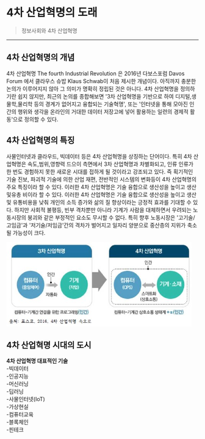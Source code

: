 # 4차 산업혁명의 도래  

>정보사회와 4차 산업혁명  
---
## 4차 산업혁명의 개념  

4차 산업혁명 The fourth Industrial Revolution 은 2016년 다보스포럼 Davos Forum 에서 클라우스 슈밥 Klaus Schwab이 처음 제시한 개념이다.
아직까지 충분한 논의가 이루어지지 않아 그 의미가 명확히 정립된 것은 아니다. 4차 산업혁명을 정의하기란 쉽지 않지만, 최근의 논의를 종합해보면 '3차 산업혁명을 기반으로
하여 디지털,생물학,물리학 등의 경계가 없어지고 융합되는 기술혁명', 또는 '인터넷을 통해 모아진 인간의 행위와 생각을 온라인의 거대한 데이터
저장고에 넣어 활용하는 일련의 경제적 활동'으로 정의할 수 있다.


## 4차 산업혁명의 특징  

사물인터넷과 클라우드, 빅데이터 등은 4차 산업혁명을 상징하는 단어이다. 특히 4차 산업혁명은 속도,범위,영향력 드으이 측면에서 3차 산업혁명과 차별화되고, 인류
인류가 한 번도 경험하지 못한 새로운 시대를 접하게 될 것이라고 강조되고 있다.
즉 획기적인 기술 진보, 파괴적 기술에 의한 산업 재편, 전반적인 시스템의 변화등이 4차 산업혁명의 주요 특징이라 할 수 있다.
이러한 4차 산업혁명은 기술 융합으로 생산성을 높이고 생산 및유총 비이라 할 수 있다. 이러한 4차 산업혁명은 기술 융합으로 생산성을 높이고 생산 및 유통비용을
낮춰 개인의 소득 증가와 삶의 질 향상이라는 긍정적 효과를 기대할 수 있다.
하지만 사회적 불평등, 빈부 격차뿐만 아니라 기계가 사람을 대체하면서 우려되는 노동시장의 붕괴와 같은 부정적인 요소도 무시할 수 없다.
특히 향후 노동시장은 '고기술/고임금'과 '저기술/저임금'간의 격차가 벌어지고 일자리 양분으로 중산층의 지위가 축소될 가능성이 크다.


![4차산업](./img/그림01_3차산업과4차산업.jpg)


## 4차 산업혁명 시대의 도시  

**4차 산업혁명 대표적인 기술**  
-빅데이터    
-인공지능    
    -머신러닝  
    -딥러닝  
-사물인터넷(IoT)  
-가상현실  
-컴퓨터교육  
-블록체인  
-핀테크  


